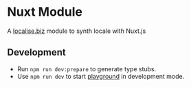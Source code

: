 # Nuxt Module

A [localise.biz](https://localise.biz) module to synth locale with Nuxt.js

## Development

- Run `npm run dev:prepare` to generate type stubs.
- Use `npm run dev` to start [playground](./playground) in development mode.
